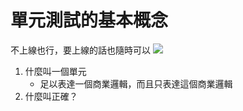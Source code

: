# 單元測試的基本概念

不上線也行，要上線的話也隨時可以
![](../attachments/2021-10-10-04-38-46.png)

1. 什麼叫一個單元
   - 足以表達一個商業邏輯，而且只表達這個商業邏輯
2. 什麼叫正確？